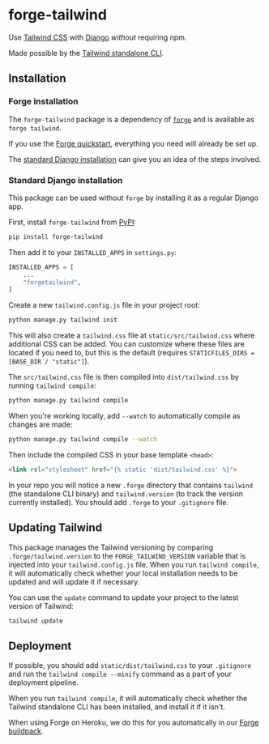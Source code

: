 # forge-tailwind

Use [Tailwind CSS](https://tailwindcss.com/) with [Django](https://www.djangoproject.com/) *without* requiring npm.

Made possible by the [Tailwind standalone CLI](https://tailwindcss.com/blog/standalone-cli).

## Installation

### Forge installation

The `forge-tailwind` package is a dependency of [`forge`](https://github.com/forgepackages/forge) and is available as `forge tailwind`.

If you use the [Forge quickstart](https://www.forgepackages.com/docs/quickstart/),
everything you need will already be set up.

The [standard Django installation](#standard-django-installation) can give you an idea of the steps involved.


### Standard Django installation

This package can be used without `forge` by installing it as a regular Django app.

First, install `forge-tailwind` from [PyPI](https://pypi.org/project/forge-tailwind/):

```sh
pip install forge-tailwind
```

Then add it to your `INSTALLED_APPS` in `settings.py`:

```python
INSTALLED_APPS = [
    ...
    "forgetailwind",
]
```

Create a new `tailwind.config.js` file in your project root:

```sh
python manage.py tailwind init
```

This will also create a `tailwind.css` file at `static/src/tailwind.css` where additional CSS can be added.
You can customize where these files are located if you need to,
but this is the default (requires `STATICFILES_DIRS = [BASE_DIR / "static"]`).

The `src/tailwind.css` file is then compiled into `dist/tailwind.css` by running `tailwind compile`:

```sh
python manage.py tailwind compile
```

When you're working locally, add `--watch` to automatically compile as changes are made:

```sh
python manage.py tailwind compile --watch
```

Then include the compiled CSS in your base template `<head>`:

```html
<link rel="stylesheet" href="{% static 'dist/tailwind.css' %}">
```

In your repo you will notice a new `.forge` directory that contains `tailwind` (the standalone CLI binary) and `tailwind.version` (to track the version currently installed).
You should add `.forge` to your `.gitignore` file.

## Updating Tailwind

This package manages the Tailwind versioning by comparing `.forge/tailwind.version` to the `FORGE_TAILWIND_VERSION` variable that is injected into your `tailwind.config.js` file.
When you run `tailwind compile`,
it will automatically check whether your local installation needs to be updated and will update it if necessary.

You can use the `update` command to update your project to the latest version of Tailwind:

```sh
tailwind update
```

## Deployment

If possible, you should add `static/dist/tailwind.css` to your `.gitignore` and run the `tailwind compile --minify` command as a part of your deployment pipeline.

When you run `tailwind compile`, it will automatically check whether the Tailwind standalone CLI has been installed, and install it if it isn't.

When using Forge on Heroku, we do this for you automatically in our [Forge buildpack](https://github.com/forgepackages/heroku-buildpack-forge/blob/master/bin/files/post_compile).
